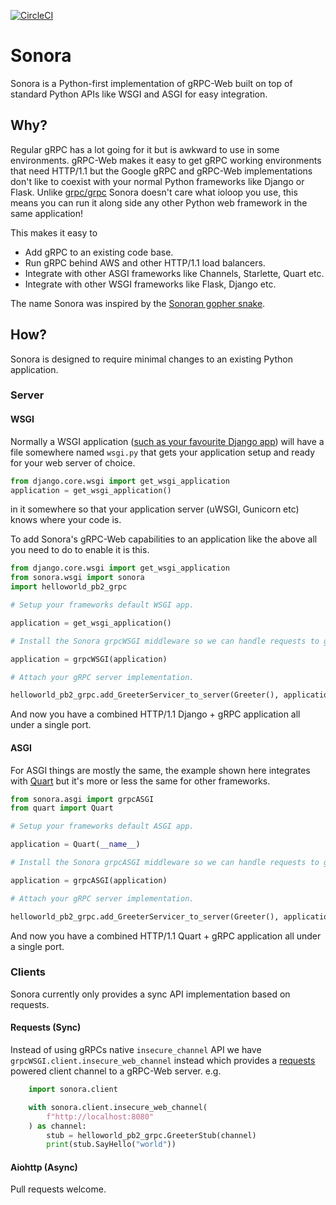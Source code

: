 [![CircleCI](https://circleci.com/gh/public/sonora.svg?style=svg)](https://circleci.com/gh/public/sonora)

# Sonora

Sonora is a Python-first implementation of gRPC-Web built on top of standard Python APIs like WSGI and ASGI for easy integration.

## Why?

Regular gRPC has a lot going for it but is awkward to use in some environments. gRPC-Web makes it easy to get gRPC working
environments that need HTTP/1.1 but the Google gRPC and gRPC-Web implementations don't like to coexist with your normal Python
frameworks like Django or Flask. Unlike [grpc/grpc](https://github.com/grpc/grpc) Sonora doesn't care what ioloop you use, this
means you can run it along side any other Python web framework in the same application!

This makes it easy to

- Add gRPC to an existing code base.
- Run gRPC behind AWS and other HTTP/1.1 load balancers.
- Integrate with other ASGI frameworks like Channels, Starlette, Quart etc.
- Integrate with other WSGI frameworks like Flask, Django etc.

The name Sonora was inspired by the [Sonoran gopher snake](https://en.wikipedia.org/wiki/Pituophis_catenifer_affinis).

## How?

Sonora is designed to require minimal changes to an existing Python application.

### Server

#### WSGI

Normally a WSGI application ([such as your favourite Django app](https://docs.djangoproject.com/en/2.2/howto/deployment/wsgi/)) will have a file somewhere named `wsgi.py`
that gets your application setup and ready for your web server of choice.

```python
from django.core.wsgi import get_wsgi_application
application = get_wsgi_application()
```

in it somewhere so that your application server (uWSGI, Gunicorn etc) knows where your code is.

To add Sonora's gRPC-Web capabilities to an application like the above all you need to do to enable it is this.

```python
from django.core.wsgi import get_wsgi_application
from sonora.wsgi import sonora
import helloworld_pb2_grpc

# Setup your frameworks default WSGI app.

application = get_wsgi_application()

# Install the Sonora grpcWSGI middleware so we can handle requests to gRPC's paths.

application = grpcWSGI(application)

# Attach your gRPC server implementation.

helloworld_pb2_grpc.add_GreeterServicer_to_server(Greeter(), application)
```

And now you have a combined HTTP/1.1 Django + gRPC application all under a single port.

#### ASGI

For ASGI things are mostly the same, the example shown here integrates with [Quart](https://github.com/pgjones/quart) but it's more or less the same for other frameworks.

```python
from sonora.asgi import grpcASGI
from quart import Quart

# Setup your frameworks default ASGI app.

application = Quart(__name__)

# Install the Sonora grpcASGI middleware so we can handle requests to gRPC's paths.

application = grpcASGI(application)

# Attach your gRPC server implementation.

helloworld_pb2_grpc.add_GreeterServicer_to_server(Greeter(), application)
```

And now you have a combined HTTP/1.1 Quart + gRPC application all under a single port.

### Clients

Sonora currently only provides a sync API implementation based on requests.

#### Requests (Sync)

Instead of using gRPCs native `insecure_channel` API we have `grpcWSGI.client.insecure_web_channel` instead which provides a [requests](https://github.com/kennethreitz/requests) powered client channel to a gRPC-Web server. e.g.

```python
    import sonora.client

    with sonora.client.insecure_web_channel(
        f"http://localhost:8080"
    ) as channel:
        stub = helloworld_pb2_grpc.GreeterStub(channel)
        print(stub.SayHello("world"))
```

#### Aiohttp (Async)

Pull requests welcome.

